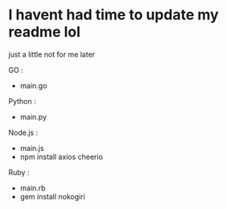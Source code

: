 # I havent had time to update my readme lol

just a little not for me later

GO :
- main.go

Python :
- main.py

Node.js :
- main.js
- npm install axios cheerio

Ruby :
- main.rb
- gem install nokogiri
